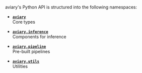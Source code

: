 <style>
  .md-sidebar--secondary { visibility: hidden }
</style>

aviary's Python API is structured into the following namespaces:

<div class="grid cards" markdown>

-   [**`aviary`**][**aviary**]<br />
    Core types

-   [**`aviary.inference`**][**aviary.inference**]<br />
    Components for inference

-   [**`aviary.pipeline`**][**aviary.pipeline**]<br />
    Pre-built pipelines

-   [**`aviary.utils`**][**aviary.utils**]<br />
    Utilities

</div>

  [**aviary**]: core/bounding_box.md
  [**aviary.inference**]: inference/tile_fetcher/tile_fetcher.md
  [**aviary.pipeline**]: pipeline/postprocessing_pipeline.md
  [**aviary.utils**]: utils/coordinates_filter/coordinates_filter.md
